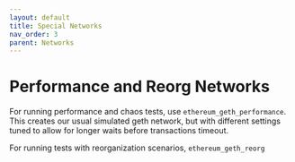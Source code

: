 ```yaml
---
layout: default
title: Special Networks
nav_order: 3
parent: Networks
---
```


# Performance and Reorg Networks

For running performance and chaos tests, use `ethereum_geth_performance`. This creates our usual simulated geth network,
but with different settings tuned to allow for longer waits before transactions timeout.

For running tests with reorganization scenarios, `ethereum_geth_reorg`
